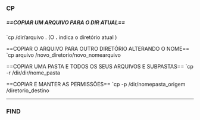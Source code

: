 
### **CP**
##### ==COPIAR UM ARQUIVO PARA O DIR ATUAL==
`cp /dir/arquivo .
(O **.** indica o diretório atual )

==COPIAR O ARQUIVO PARA OUTRO DIRETÓRIO ALTERANDO O NOME==
`cp arquivo /novo_diretorio/novo_nomearquivo

==COPIAR UMA PASTA E TODOS OS SEUS ARQUIVOS E SUBPASTAS==
`cp -r /dir/dir/nome_pasta

==COPIAR E MANTER AS PERMISSÕES==
`cp -p /dir/nomepasta_origem /diretorio_destino

----------------------------------------------------------------
### **FIND**


